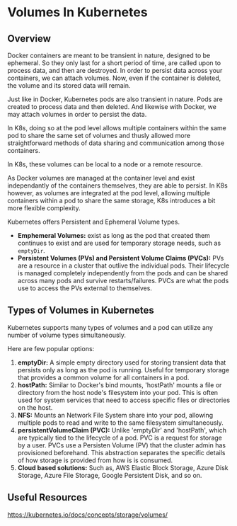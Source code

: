 # Volumes In Kubernetes

## Overview

Docker containers are meant to be transient in nature, designed to be ephemeral. So they only last for a short period of time, are called upon to process data, and then are destroyed. In order to persist data across your containers, we can attach volumes. Now, even if the container is deleted, the volume and its stored data will remain.

Just like in Docker, Kubernetes pods are also transient in nature. Pods are created to process data and then deleted. And likewise with Docker, we may attach volumes in order to persist the data.

In K8s, doing so at the pod level allows multiple containers within the same pod to share the same set of volumes and thusly allowed more straightforward methods of data sharing and communication among those containers.

In K8s, these volumes can be local to a node or a remote resource. 

As Docker volumes are managed at the container level and exist independantly of the containers themselves, they are able to persist. In K8s however, as volumes are integrated at the pod level, allowing multiple containers within a pod to share the same storage, K8s introduces a bit more flexible complexity.

Kubernetes offers Persistent and Ephemeral Volume types.

- __Emphemeral Volumes:__ exist as long as the pod that created them continues to exist and are used for temporary storage needs, such as `emptyDir`.
- __Persistent Volumes (PVs) and Persistent Volume Claims (PVCs):__ PVs are a resource in a cluster that outlive the individual pods. Their lifecycle is managed completely independently from the pods and can be shared across many pods and survive restarts/failures. PVCs are what the pods use to access the PVs external to themselves.

## Types of Volumes in Kubernetes

Kubernetes supports many types of volumes and a pod can utilize any number of volume types simultaneously. 

Here are few popular options:

1. __emptyDir:__ A simple empty directory used for storing transient data that persists only as long as the pod is running. Useful for temporary storage that provides a common volume for all containers in a pod.
2. __hostPath:__ Similar to Docker's bind mounts, 'hostPath' mounts a file or directory from the host node's filesystem into your pod. This is often used for system services that need to access specific files or directories on the host.
3. __NFS:__ Mounts an Network File System share into your pod, allowing multiple pods to read and write to the same filesystem simultaneously.
4. __persistentVolumeClaim (PVC):__ Unlike 'emptyDir' and 'hostPath', which are typically tied to the lifecycle of a pod. PVC is a request for storage by a user. PVCs use a Persisten Volume (PV) that the cluster admin has provisioned beforehand. This abstraction separates the specific details of how storage is provided from how is is consumed.
5. __Cloud based solutions:__ Such as, AWS Elastic Block Storage, Azure Disk Storage, Azure File Storage, Google Persistent Disk, and so on.

## Useful Resources

https://kubernetes.io/docs/concepts/storage/volumes/